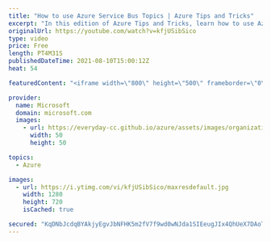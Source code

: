 ```yaml
---
title: "How to use Azure Service Bus Topics | Azure Tips and Tricks"
excerpt: "In this edition of Azure Tips and Tricks, learn how to use Azure Service Bus Topics.    For more tips and tricks, visit: https://aka.ms/azuretipsandtricks  Get started with 12 months of free services and $200 USD in credit. Create your free account today with Microsoft Azure: https://aka.ms/att/free"
originalUrl: https://youtube.com/watch?v=kfjUSibSico
type: video
price: Free
length: PT4M31S
publishedDateTime: 2021-08-10T15:00:12Z
heat: 54

featuredContent: "<iframe width=\"800\" height=\"500\" frameborder=\"0\" src=\"https://www.youtube.com/embed/kfjUSibSico\" allow=\"accelerometer; autoplay; encrypted-media; gyroscope; picture-in-picture\" allowfullscreen></iframe>"

provider:
  name: Microsoft
  domain: microsoft.com
  images:
    - url: https://everyday-cc.github.io/azure/assets/images/organizations/microsoft.com-50x50.jpg
      width: 50
      height: 50

topics:
  - Azure

images:
  - url: https://i.ytimg.com/vi/kfjUSibSico/maxresdefault.jpg
    width: 1280
    height: 720
    isCached: true

secured: "KqDNbJcdqBYAkjyEgvJbNFHK5m2fV7f9wd0wNJda1SIEeugJIx4QhUeX7DAoTBrc39M6v3etgfTwbrriXyfMRT23w+k+pJNaXeNzaUzVyWk1aekj0eXqKa6zJ/GzxinFH/ETVygSeBpAgGf6K+NwNV32y9ctLuTZCuP42GlGf8bgpHYKbJTkgAmcmQ1yfFe3DE56ji+f7pmzrMsbyq0Hk/+Sa5z2OVmYGfyC3hLIwTpbVZtqe7gZkj45BC8DGE7KqdW76bOEz7eY7pogfg1y3SYBDatAhG4EiWTTl9pFz5kXLkDQK+/cgt8oAnQi169YyBSI76HHEfzdGkZWZquK+gwo4voV3eZoUcpWUf7958vyC4rxMKkpK66Sx6qJNpa4AphHHKSAH6sKj0DTNpyvCQ4MusVkYdkeeV0MsOLnpwY=;CAYHxYj2Vp+e7aeTnrQaqw=="
---
```



